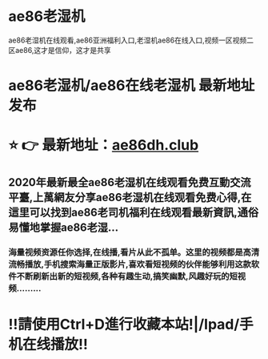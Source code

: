 # ae86老湿机
ae86老湿机在线观看,ae86亚洲福利入口,老湿机ae86在线入口,视频一区视频二区ae86,这才是信仰，这才是共享
# ae86老湿机/ae86在线老湿机 最新地址发布

# ⭐️ 👉 最新地址：[ae86dh.club](https://ae86dh.club)














## 2020年最新最全ae86老湿机在线观看免费互動交流平臺,上萬網友分享ae86老湿机在线观看免费心得,在這里可以找到ae86老司机福利在线观看最新資訊,通俗易懂地掌握ae86老湿...


### 海量视频资源任你选择,在线播,看片从此不孤单。这里的视频都是高清流畅播放,手机搜索海量正版影片,喜欢看短视频的伙伴能够利用这款软件不断刷新出新的短视频,各种有趣生动,搞笑幽默,风趣好玩的短视频.........

# ‼️請使用Ctrl+D進行收藏本站!|/Ipad/手机在线播放‼️
